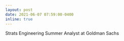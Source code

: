 ```yaml
---
layout: post
date: 2021-06-07 07:59:00-0400
inline: true
---
```


Strats Engineering Summer Analyst at Goldman Sachs
